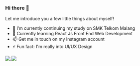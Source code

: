 ### Hi there 👋
Let me introduce you a few little things about myself!

<!-- **RayNanta/RayNanta** is a ✨ _special_ ✨ repository because its `README.md` (this file) appears on your GitHub profile.

Here are some ideas to get you started: -->

- :school_satchel: I’m currently continuing my study on SMK Telkom Malang
- 🌱 Currently learning React Js Front End Web Development
- 📫 Get me in touch on my Instagram account
- ⚡ Fun fact: I'm really into UI/UX Design

<a href="https://github.com/RayNanta/github-readme-stats">
  <img align="center" src="https://github-readme-stats.vercel.app/api?username=RayNanta&show_icons=true&theme=synthwave" />
</a>
<a href="https://github.com/RayNanta/convoychat">
  <img align="center" src="https://github-readme-stats.vercel.app/api/pin/?username=RayNanta&repo=convoychat" />
</a>

